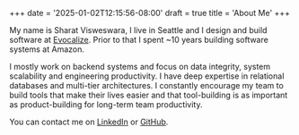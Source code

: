 +++
date = '2025-01-02T12:15:56-08:00'
draft = true
title = 'About Me'
+++

My name is Sharat Visweswara, I live in Seattle and I design and build software at [Evocalize](https://evocalize.com). Prior to that I spent ~10 years building software systems at Amazon.

I mostly work on backend systems and focus on data integrity, system scalability and engineering productivity. I have deep expertise in relational databases and multi-tier architectures. I constantly encourage my team to build tools that make their lives easier and that tool-building is as important as product-building for long-term team productivity.

You can contact me on [LinkedIn](https://www.linkedin.com/in/sharatvisweswara/) or [GitHub](https://github.com/sharatvisweswara).
